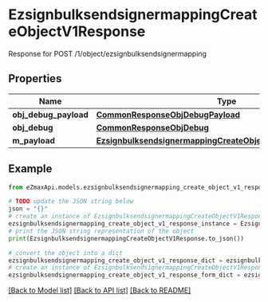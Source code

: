 # EzsignbulksendsignermappingCreateObjectV1Response

Response for POST /1/object/ezsignbulksendsignermapping

## Properties

Name | Type | Description | Notes
------------ | ------------- | ------------- | -------------
**obj_debug_payload** | [**CommonResponseObjDebugPayload**](CommonResponseObjDebugPayload.md) |  | 
**obj_debug** | [**CommonResponseObjDebug**](CommonResponseObjDebug.md) |  | [optional] 
**m_payload** | [**EzsignbulksendsignermappingCreateObjectV1ResponseMPayload**](EzsignbulksendsignermappingCreateObjectV1ResponseMPayload.md) |  | 

## Example

```python
from eZmaxApi.models.ezsignbulksendsignermapping_create_object_v1_response import EzsignbulksendsignermappingCreateObjectV1Response

# TODO update the JSON string below
json = "{}"
# create an instance of EzsignbulksendsignermappingCreateObjectV1Response from a JSON string
ezsignbulksendsignermapping_create_object_v1_response_instance = EzsignbulksendsignermappingCreateObjectV1Response.from_json(json)
# print the JSON string representation of the object
print(EzsignbulksendsignermappingCreateObjectV1Response.to_json())

# convert the object into a dict
ezsignbulksendsignermapping_create_object_v1_response_dict = ezsignbulksendsignermapping_create_object_v1_response_instance.to_dict()
# create an instance of EzsignbulksendsignermappingCreateObjectV1Response from a dict
ezsignbulksendsignermapping_create_object_v1_response_form_dict = ezsignbulksendsignermapping_create_object_v1_response.from_dict(ezsignbulksendsignermapping_create_object_v1_response_dict)
```
[[Back to Model list]](../README.md#documentation-for-models) [[Back to API list]](../README.md#documentation-for-api-endpoints) [[Back to README]](../README.md)


